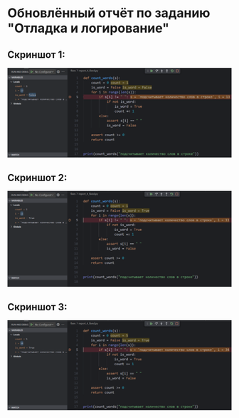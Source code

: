 # Обновлённый отчёт по заданию "Отладка и логирование"
## Скриншот 1:
![Screenshot 1](/fixes/report_4/screenshots/Screenshot_1.png)
## Скриншот 2:
![Screenshot 2](/fixes/report_4/screenshots/Screenshot_2.png)
## Скриншот 3:
![Screenshot 3](/fixes/report_4/screenshots/Screenshot_3.png)